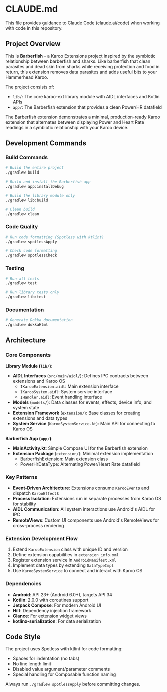 # CLAUDE.md

This file provides guidance to Claude Code (claude.ai/code) when working with code in this repository.

## Project Overview

This is **Barberfish** - a Karoo Extensions project inspired by the symbiotic relationship between barberfish and sharks. Like barberfish that clean parasites and dead skin from sharks while receiving protection and food in return, this extension removes data parasites and adds useful bits to your Hammerhead Karoo.

The project consists of:
- `lib/`: The core karoo-ext library module with AIDL interfaces and Kotlin APIs  
- `app/`: The Barberfish extension that provides a clean Power/HR datafield

The Barberfish extension demonstrates a minimal, production-ready Karoo extension that alternates between displaying Power and Heart Rate readings in a symbiotic relationship with your Karoo device.

## Development Commands

### Build Commands
```bash
# Build the entire project
./gradlew build

# Build and install the Barberfish app
./gradlew app:installDebug

# Build the library module only
./gradlew lib:build

# Clean build
./gradlew clean
```

### Code Quality
```bash
# Run code formatting (Spotless with ktlint)
./gradlew spotlessApply

# Check code formatting
./gradlew spotlessCheck
```

### Testing
```bash
# Run all tests
./gradlew test

# Run library tests only
./gradlew lib:test
```

### Documentation
```bash
# Generate Dokka documentation
./gradlew dokkaHtml
```

## Architecture

### Core Components

**Library Module (`lib/`)**:
- **AIDL Interfaces** (`src/main/aidl/`): Defines IPC contracts between extensions and Karoo OS
  - `IKarooExtension.aidl`: Main extension interface
  - `IKarooSystem.aidl`: System service interface  
  - `IHandler.aidl`: Event handling interface
- **Models** (`models/`): Data classes for events, effects, device info, and system state
- **Extension Framework** (`extension/`): Base classes for creating extensions and data types
- **System Service** (`KarooSystemService.kt`): Main API for connecting to Karoo OS

**Barberfish App (`app/`)**:
- **MainActivity.kt**: Simple Compose UI for the Barberfish extension
- **Extension Package** (`extension/`): Minimal extension implementation
  - BarberfishExtension: Main extension class
  - PowerHrDataType: Alternating Power/Heart Rate datafield

### Key Patterns

- **Event-Driven Architecture**: Extensions consume `KarooEvent`s and dispatch `KarooEffect`s
- **Process Isolation**: Extensions run in separate processes from Karoo OS for stability
- **AIDL Communication**: All system interactions use Android's AIDL for IPC
- **RemoteViews**: Custom UI components use Android's RemoteViews for cross-process rendering

### Extension Development Flow

1. Extend `KarooExtension` class with unique ID and version
2. Define extension capabilities in `extension_info.xml`
3. Register extension service in `AndroidManifest.xml`
4. Implement data types by extending `DataTypeImpl`
5. Use `KarooSystemService` to connect and interact with Karoo OS

### Dependencies

- **Android**: API 23+ (Android 6.0+), targets API 34
- **Kotlin**: 2.0.0 with coroutines support
- **Jetpack Compose**: For modern Android UI
- **Hilt**: Dependency injection framework
- **Glance**: For extension widget views
- **kotlinx-serialization**: For data serialization

## Code Style

The project uses Spotless with ktlint for code formatting:
- Spaces for indentation (no tabs)
- No line length limit
- Disabled value argument/parameter comments
- Special handling for Composable function naming

Always run `./gradlew spotlessApply` before committing changes.